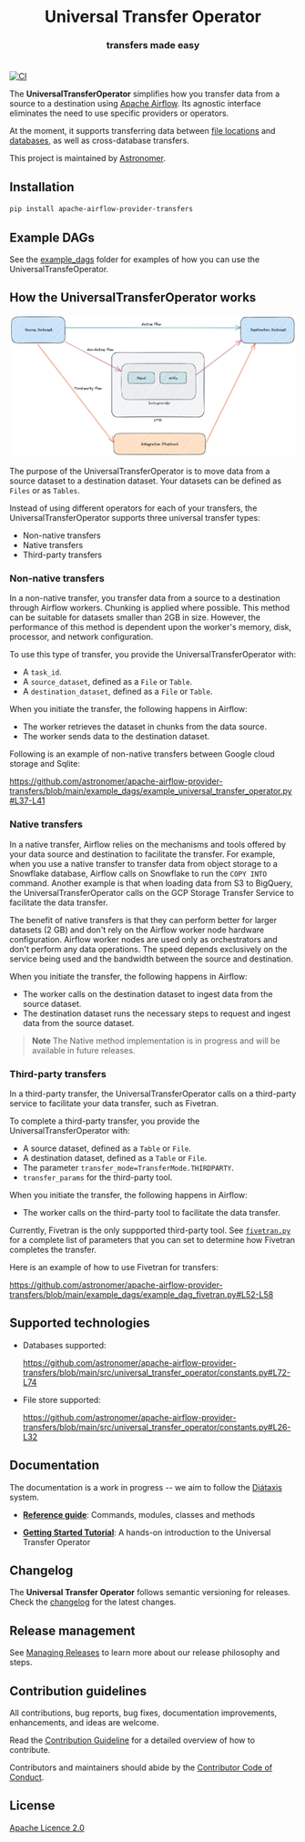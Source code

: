 <h1 align="center">
  Universal Transfer Operator
</h1>
  <h3 align="center">
transfers made easy<br><br>
</h3>


[![CI](https://github.com/astronomer/apache-airflow-provider-transfers/actions/workflows/ci-uto.yaml/badge.svg)](https://github.com/astronomer/apache-airflow-provider-transfers)

The **UniversalTransferOperator** simplifies how you transfer data from a source to a destination using [Apache Airflow](https://airflow.apache.org/). Its agnostic interface eliminates the need to use specific providers or operators.

At the moment, it supports transferring data between [file locations](https://github.com/astronomer/apache-airflow-provider-transfers/blob/main/src/universal_transfer_operator/constants.py#L26-L32) and [databases](https://github.com/astronomer/apache-airflow-provider-transfers/blob/main/src/universal_transfer_operator/constants.py#L72-L74), as well as cross-database transfers.

This project is maintained by [Astronomer](https://astronomer.io).

## Installation

```sh
pip install apache-airflow-provider-transfers
```

## Example DAGs

See the [example_dags](./example_dags) folder for examples of how you can use the UniversalTransfeOperator.

## How the UniversalTransferOperator works

![Approach](./docs/images/approach.png)

The purpose of the UniversalTransferOperator is to move data from a source dataset to a destination dataset. Your datasets can be defined as `Files` or as `Tables`. 

Instead of using different operators for each of your transfers, the UniversalTransferOperator supports three universal transfer types:

- Non-native transfers
- Native transfers
- Third-party transfers

### Non-native transfers

In a non-native transfer, you transfer data from a source to a destination through Airflow workers. Chunking is applied where possible. This method can be suitable for datasets smaller than 2GB in size. However, the performance of this method is dependent upon the worker's memory, disk, processor, and network configuration.

To use this type of transfer, you provide the UniversalTransferOperator with:

- A `task_id`.
- A `source_dataset`, defined as a `File` or `Table`.
- A `destination_dataset`, defined as a `File` or `Table`.

When you initiate the transfer, the following happens in Airflow:

- The worker retrieves the dataset in chunks from the data source.
- The worker sends data to the destination dataset.

Following is an example of non-native transfers between Google cloud storage and Sqlite:

https://github.com/astronomer/apache-airflow-provider-transfers/blob/main/example_dags/example_universal_transfer_operator.py#L37-L41

### Native transfers

In a native transfer, Airflow relies on the mechanisms and tools offered by your data source and destination to facilitate the transfer. For example, when you use a native transfer to transfer data from object storage to a Snowflake database, Airflow calls on Snowflake to run the ``COPY INTO`` command. Another example is that when loading data from S3 to BigQuery, the UniversalTransferOperator calls on the GCP Storage Transfer Service to facilitate the data transfer.

The benefit of native transfers is that they can perform better for larger datasets (2 GB) and don't rely on the Airflow worker node hardware configuration. Airflow worker nodes are used only as orchestrators and don't perform any data operations. The speed depends exclusively on the service being used and the bandwidth between the source and destination.

When you initiate the transfer, the following happens in Airflow:

- The worker calls on the destination dataset to ingest data from the source dataset.
- The destination dataset runs the necessary steps to request and ingest data from the source dataset.

> **Note**
> The Native method implementation is in progress and will be available in future releases.

### Third-party transfers

In a third-party transfer, the UniversalTransferOperator calls on a third-party service to facilitate your data transfer, such as Fivetran.

To complete a third-party transfer, you provide the UniversalTransferOperator with:

- A source dataset, defined as a `Table` or `File`.
- A destination dataset, defined as a `Table` or `File`.
- The parameter `transfer_mode=TransferMode.THIRDPARTY`.
- `transfer_params` for the third-party tool.

When you initiate the transfer, the following happens in Airflow:

- The worker calls on the third-party tool to facilitate the data transfer.

Currently, Fivetran is the only suppported third-party tool. See [`fivetran.py`](https://github.com/astronomer/apache-airflow-provider-transfers/blob/main/src/universal_transfer_operator/integrations/fivetran.py) for a complete list of parameters that you can set to determine how Fivetran completes the transfer.

Here is an example of how to use Fivetran for transfers:

https://github.com/astronomer/apache-airflow-provider-transfers/blob/main/example_dags/example_dag_fivetran.py#L52-L58

## Supported technologies

- Databases supported:

    https://github.com/astronomer/apache-airflow-provider-transfers/blob/main/src/universal_transfer_operator/constants.py#L72-L74

- File store supported:

    https://github.com/astronomer/apache-airflow-provider-transfers/blob/main/src/universal_transfer_operator/constants.py#L26-L32

## Documentation

The documentation is a work in progress -- we aim to follow the [Diátaxis](https://diataxis.fr/) system.

- **[Reference guide](https://apache-airflow-provider-transfers.readthedocs.io/)**: Commands, modules, classes and methods

- **[Getting Started Tutorial](https://apache-airflow-provider-transfers.readthedocs.io/en/latest/getting-started/GETTING_STARTED.html)**: A hands-on introduction to the Universal Transfer Operator

## Changelog

The **Universal Transfer Operator** follows semantic versioning for releases. Check the [changelog](/docs/CHANGELOG.md) for the latest changes.


## Release management

See [Managing Releases](/docs/development/RELEASE.md) to learn more about our release philosophy and steps.


## Contribution guidelines

All contributions, bug reports, bug fixes, documentation improvements, enhancements, and ideas are welcome.

Read the [Contribution Guideline](/docs/development/CONTRIBUTING.md) for a detailed overview of how to contribute.

Contributors and maintainers should abide by the [Contributor Code of Conduct](CODE_OF_CONDUCT.md).


## License

[Apache Licence 2.0](LICENSE)
